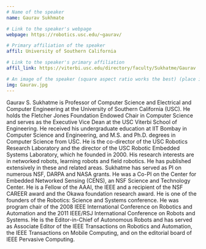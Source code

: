 ```yaml
---
# Name of the speaker
name: Gaurav Sukhmate

# Link to the speaker's webpage
webpage: https://robotics.usc.edu/~gaurav/

# Primary affiliation of the speaker
affil: University of Southern California

# Link to the speaker's primary affiliation
affil_link: https://viterbi.usc.edu/directory/faculty/Sukhatme/Gaurav

# An image of the speaker (square aspect ratio works the best) (place in the `assets/img/speakers` directory)
img: Gaurav.jpg
---
```

<!-- Whatever you write below will show up as the speaker's bio -->

Gaurav S. Sukhatme is Professor of Computer Science and Electrical and Computer Engineering at the University of Southern California (USC). He holds the Fletcher Jones Foundation Endowed Chair in Computer Science and serves as the Executive Vice Dean at the USC Viterbi School of Engineering. He received his undergraduate education at IIT Bombay in Computer Science and Engineering, and M.S. and Ph.D. degrees in Computer Science from USC. He is the co-director of the USC Robotics Research Laboratory and the director of the USC Robotic Embedded Systems Laboratory, which he founded in 2000. His research interests are in networked robots, learning robots and field robotics. He has published extensively in these and related areas. Sukhatme has served as PI on numerous NSF, DARPA and NASA grants. He was a Co-PI on the Center for Embedded Networked Sensing (CENS), an NSF Science and Technology Center. He is a Fellow of the AAAI, the IEEE and a recipient of the NSF CAREER award and the Okawa foundation research award. He is one of the founders of the Robotics: Science and Systems conference. He was program chair of the 2008 IEEE International Conference on Robotics and Automation and the 2011 IEEE/RSJ International Conference on Robots and Systems. He is the Editor-in-Chief of Autonomous Robots and has served as Associate Editor of the IEEE Transactions on Robotics and Automation, the IEEE Transactions on Mobile Computing, and on the editorial board of IEEE Pervasive Computing.
